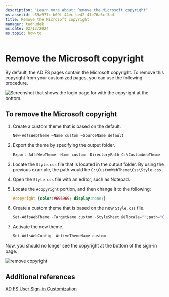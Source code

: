 ```yaml
---
description: "Learn more about: Remove the Microsoft copyright"
ms.assetid: c89a977c-b09f-44ec-be42-41e76a6cf3ad
title: Remove the Microsoft copyright
manager: tedhudek
ms.date: 02/13/2024
ms.topic: how-to
---
```

# Remove the Microsoft copyright



By default, the AD FS pages contain the Microsoft copyright. To remove this copyright from your customized pages, you can use the following procedure.

![Screenshot that shows the login page for with the copyright at the bottom.](media/AD-FS-user-sign-in-customization/ADFS_Blue_Custom1.png)

## To remove the Microsoft copyright

1. Create a custom theme that is based on the default.

   ```powershell
   New-AdfsWebTheme –Name custom –SourceName default
   ```

2. Export the theme by specifying the output folder.

   ```powershell
   Export-AdfsWebTheme -Name custom -DirectoryPath C:\CustomWebTheme
   ```

3. Locate the `Style.css` file that is located in the output folder. By using the previous example, the path would be `C:\CustomWebTheme\Css\Style.css.`

4. Open the `Style.css` file with an editor, such as Notepad.

5. Locate the `#copyright` portion, and then change it to the following:

   ```css
   #copyright {color:#696969; display:none;}
   ```

6. Create a custom theme that is based on the new `Style.css` file.

   ```powershell
   Set-AdfsWebTheme -TargetName custom -StyleSheet @{locale="";path="C:\customWebTheme\css\style.css"}
   ```

7. Activate the new theme.

   ```powershell
   Set-AdfsWebConfig -ActiveThemeName custom
   ```

Now, you should no longer see the copyright at the bottom of the sign-in page.

![remove copyright](media/AD-FS-user-sign-in-customization/ADFS_Blue_Custom1a.png)

## Additional references
[AD FS User Sign-in Customization](AD-FS-user-sign-in-customization.md)
